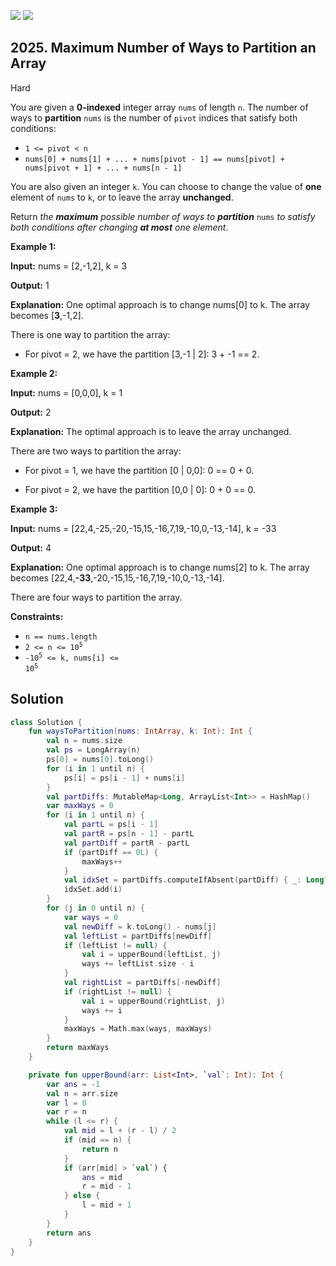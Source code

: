 [![](https://img.shields.io/github/stars/javadev/LeetCode-in-Kotlin?label=Stars&style=flat-square)](https://github.com/javadev/LeetCode-in-Kotlin)
[![](https://img.shields.io/github/forks/javadev/LeetCode-in-Kotlin?label=Fork%20me%20on%20GitHub%20&style=flat-square)](https://github.com/javadev/LeetCode-in-Kotlin/fork)

## 2025\. Maximum Number of Ways to Partition an Array

Hard

You are given a **0-indexed** integer array `nums` of length `n`. The number of ways to **partition** `nums` is the number of `pivot` indices that satisfy both conditions:

*   `1 <= pivot < n`
*   `nums[0] + nums[1] + ... + nums[pivot - 1] == nums[pivot] + nums[pivot + 1] + ... + nums[n - 1]`

You are also given an integer `k`. You can choose to change the value of **one** element of `nums` to `k`, or to leave the array **unchanged**.

Return _the **maximum** possible number of ways to **partition**_ `nums` _to satisfy both conditions after changing **at most** one element_.

**Example 1:**

**Input:** nums = [2,-1,2], k = 3

**Output:** 1

**Explanation:** One optimal approach is to change nums[0] to k. The array becomes [**3**,-1,2]. 

There is one way to partition the array: 

- For pivot = 2, we have the partition [3,-1 \| 2]: 3 + -1 == 2.

**Example 2:**

**Input:** nums = [0,0,0], k = 1

**Output:** 2

**Explanation:** The optimal approach is to leave the array unchanged. 

There are two ways to partition the array: 

- For pivot = 1, we have the partition [0 \| 0,0]: 0 == 0 + 0. 

- For pivot = 2, we have the partition [0,0 \| 0]: 0 + 0 == 0.

**Example 3:**

**Input:** nums = [22,4,-25,-20,-15,15,-16,7,19,-10,0,-13,-14], k = -33

**Output:** 4

**Explanation:** One optimal approach is to change nums[2] to k. The array becomes [22,4,**\-33**,-20,-15,15,-16,7,19,-10,0,-13,-14]. 

There are four ways to partition the array.

**Constraints:**

*   `n == nums.length`
*   <code>2 <= n <= 10<sup>5</sup></code>
*   <code>-10<sup>5</sup> <= k, nums[i] <= 10<sup>5</sup></code>

## Solution

```kotlin
class Solution {
    fun waysToPartition(nums: IntArray, k: Int): Int {
        val n = nums.size
        val ps = LongArray(n)
        ps[0] = nums[0].toLong()
        for (i in 1 until n) {
            ps[i] = ps[i - 1] + nums[i]
        }
        val partDiffs: MutableMap<Long, ArrayList<Int>> = HashMap()
        var maxWays = 0
        for (i in 1 until n) {
            val partL = ps[i - 1]
            val partR = ps[n - 1] - partL
            val partDiff = partR - partL
            if (partDiff == 0L) {
                maxWays++
            }
            val idxSet = partDiffs.computeIfAbsent(partDiff) { _: Long? -> ArrayList() }
            idxSet.add(i)
        }
        for (j in 0 until n) {
            var ways = 0
            val newDiff = k.toLong() - nums[j]
            val leftList = partDiffs[newDiff]
            if (leftList != null) {
                val i = upperBound(leftList, j)
                ways += leftList.size - i
            }
            val rightList = partDiffs[-newDiff]
            if (rightList != null) {
                val i = upperBound(rightList, j)
                ways += i
            }
            maxWays = Math.max(ways, maxWays)
        }
        return maxWays
    }

    private fun upperBound(arr: List<Int>, `val`: Int): Int {
        var ans = -1
        val n = arr.size
        var l = 0
        var r = n
        while (l <= r) {
            val mid = l + (r - l) / 2
            if (mid == n) {
                return n
            }
            if (arr[mid] > `val`) {
                ans = mid
                r = mid - 1
            } else {
                l = mid + 1
            }
        }
        return ans
    }
}
```